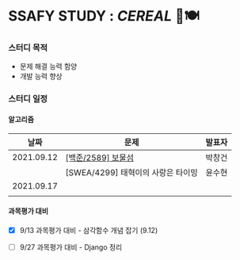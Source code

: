 # SSAFY STUDY : *CEREAL* 🥣🍽

### 스터디 목적

- 문제 해결 능력 함양
- 개발 능력 향상



### 스터디 일정

#### 알고리즘

| 날짜       | 문제                                                         | 발표자 |
| ---------- | ------------------------------------------------------------ | ------ |
| 2021.09.12 | [[백준/2589] 보물섬](https://www.acmicpc.net/problem/2589) | 박창건 |
|            | [SWEA/4299] 태혁이의 사랑은 타이밍                           | 윤수현 |
| 2021.09.17 |                                                              |        |
|            |                                                              |        |

#### 과목평가 대비
- [x] 9/13 과목평가 대비 - 삼각함수 개념 잡기 (9.12)
- [ ] 9/27 과목평가 대비 - Django 정리

